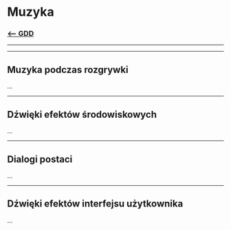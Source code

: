 # Muzyka
### [<-- GDD](/GDD/GDD.md)

---
---

## Muzyka podczas rozgrywki
...

---

## Dźwięki efektów środowiskowych
...

---

## Dialogi postaci
...

---

## Dźwięki efektów interfejsu użytkownika
...